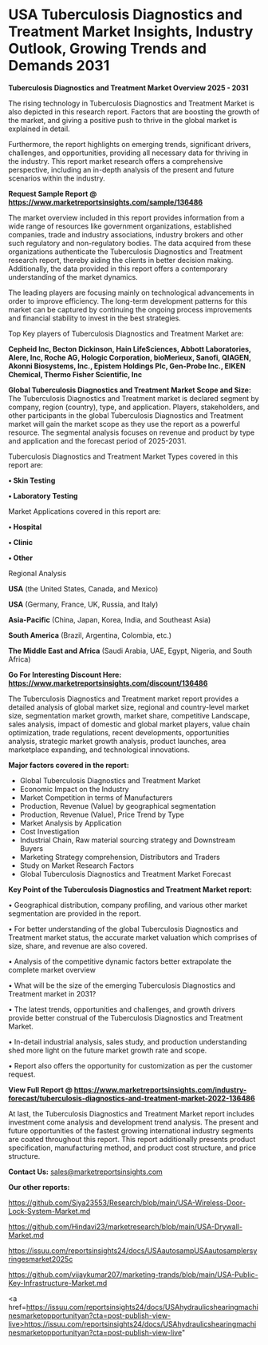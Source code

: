 # USA Tuberculosis Diagnostics and Treatment Market Insights, Industry Outlook, Growing Trends and Demands 2031

<Strong> Tuberculosis Diagnostics and Treatment Market Overview 2025 - 2031</strong>

The rising technology in Tuberculosis Diagnostics and Treatment Market is also depicted in this research report. Factors that are boosting the growth of the market, and giving a positive push to thrive in the global market is explained in detail.

Furthermore, the report highlights on emerging trends, significant drivers, challenges, and opportunities, providing all necessary data for thriving in the industry. This report market research offers a comprehensive perspective, including an in-depth analysis of the present and future scenarios within the industry.

<strong>Request Sample Report @ <a href=https://www.marketreportsinsights.com/sample/136486>https://www.marketreportsinsights.com/sample/136486</a></strong>

The market overview included in this report provides information from a wide range of resources like government organizations, established companies, trade and industry associations, industry brokers and other such regulatory and non-regulatory bodies. The data acquired from these organizations authenticate the Tuberculosis Diagnostics and Treatment research report, thereby aiding the clients in better decision making. Additionally, the data provided in this report offers a contemporary understanding of the market dynamics.

The leading players are focusing mainly on technological advancements in order to improve efficiency. The long-term development patterns for this market can be captured by continuing the ongoing process improvements and financial stability to invest in the best strategies.

Top Key players of Tuberculosis Diagnostics and Treatment Market are:

<strong>Cepheid Inc, Becton Dickinson, Hain LifeSciences, Abbott Laboratories, Alere, Inc, Roche AG, Hologic Corporation, bioMerieux, Sanofi, QIAGEN, Akonni Biosystems, Inc., Epistem Holdings Plc, Gen-Probe Inc., EIKEN Chemical, Thermo Fisher Scientific, Inc</strong>

<strong><b>Global Tuberculosis Diagnostics and Treatment Market Scope and Size:</b></strong>
The Tuberculosis Diagnostics and Treatment market is declared segment by company, region (country), type, and application. Players, stakeholders, and other participants in the global Tuberculosis Diagnostics and Treatment market will gain the market scope as they use the report as a powerful resource. The segmental analysis focuses on revenue and product by type and application and the forecast period of 2025-2031.

Tuberculosis Diagnostics and Treatment Market Types covered in this report are:

<strong>• Skin Testing

• Laboratory Testing</strong>

Market Applications covered in this report are:

<strong>• Hospital

• Clinic

• Other</strong> 

Regional Analysis

<strong>USA</strong> (the United States, Canada, and Mexico)

<strong>USA</strong> (Germany, France, UK, Russia, and Italy)

<strong>Asia-Pacific</strong> (China, Japan, Korea, India, and Southeast Asia)

<strong>South America</strong> (Brazil, Argentina, Colombia, etc.)

<strong>The Middle East and Africa</strong> (Saudi Arabia, UAE, Egypt, Nigeria, and South Africa)

<strong>Go For Interesting Discount Here: <a href=https://www.marketreportsinsights.com/discount/136486>https://www.marketreportsinsights.com/discount/136486</a></strong>

The Tuberculosis Diagnostics and Treatment market report provides a detailed analysis of global market size, regional and country-level market size, segmentation market growth, market share, competitive Landscape, sales analysis, impact of domestic and global market players, value chain optimization, trade regulations, recent developments, opportunities analysis, strategic market growth analysis, product launches, area marketplace expanding, and technological innovations.

<strong><b>Major factors covered in the report:</b></strong>
<ul>
  <li>Global Tuberculosis Diagnostics and Treatment Market </li>
  <li>Economic Impact on the Industry</li>
  <li>Market Competition in terms of Manufacturers</li>
  <li>Production, Revenue (Value) by geographical segmentation</li>
  <li>Production, Revenue (Value), Price Trend by Type</li>
  <li>Market Analysis by Application</li>
  <li>Cost Investigation</li>
  <li>Industrial Chain, Raw material sourcing strategy and Downstream Buyers</li>
  <li>Marketing Strategy comprehension, Distributors and Traders</li>
  <li>Study on Market Research Factors</li>
  <li>Global Tuberculosis Diagnostics and Treatment Market Forecast</li>
</ul>

<strong><b>Key Point of the Tuberculosis Diagnostics and Treatment Market report:</b></strong>

• Geographical distribution, company profiling, and various other market segmentation are provided in the report.

• For better understanding of the global Tuberculosis Diagnostics and Treatment market status, the accurate market valuation which comprises of size, share, and revenue are also covered.

• Analysis of the competitive dynamic factors better extrapolate the complete market overview

• What will be the size of the emerging Tuberculosis Diagnostics and Treatment market in 2031?

• The latest trends, opportunities and challenges, and growth drivers provide better construal of the Tuberculosis Diagnostics and Treatment Market.

• In-detail industrial analysis, sales study, and production understanding shed more light on the future market growth rate and scope.

• Report also offers the opportunity for customization as per the customer request.

<strong><b>View Full Report @ <a href=https://www.marketreportsinsights.com/industry-forecast/tuberculosis-diagnostics-and-treatment-market-2022-136486>https://www.marketreportsinsights.com/industry-forecast/tuberculosis-diagnostics-and-treatment-market-2022-136486</a></b></strong>


At last, the Tuberculosis Diagnostics and Treatment Market report includes investment come analysis and development trend analysis. The present and future opportunities of the fastest growing international industry segments are coated throughout this report. This report additionally presents product specification, manufacturing method, and product cost structure, and price structure.

<strong>Contact Us:</strong>
sales@marketreportsinsights.com

<strong>Our other reports:</strong>

<a href=https://github.com/Siya23553/Research/blob/main/USA-Wireless-Door-Lock-System-Market.md>https://github.com/Siya23553/Research/blob/main/USA-Wireless-Door-Lock-System-Market.md</a>

<a href=https://github.com/Hindavi23/marketresearch/blob/main/USA-Drywall-Market.md>https://github.com/Hindavi23/marketresearch/blob/main/USA-Drywall-Market.md</a>

<a href=https://issuu.com/reportsinsights24/docs/USAautosampUSAautosamplersyringesmarket2025c>https://issuu.com/reportsinsights24/docs/USAautosampUSAautosamplersyringesmarket2025c</a>

<a href=https://github.com/vijaykumar207/marketing-trands/blob/main/USA-Public-Key-Infrastructure-Market.md>https://github.com/vijaykumar207/marketing-trands/blob/main/USA-Public-Key-Infrastructure-Market.md</a>

<a href=https://issuu.com/reportsinsights24/docs/USAhydraulicshearingmachinesmarketopportunityan?cta=post-publish-view-live>https://issuu.com/reportsinsights24/docs/USAhydraulicshearingmachinesmarketopportunityan?cta=post-publish-view-live</a>"
